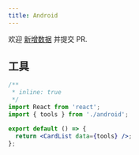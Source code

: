 ```yaml
---
title: Android
---
```


<Alert type="info">
  欢迎 <a href="https://github.com/youngjuning/youngjuning.github.io/edit/main/docs/awesome/android.js">新增数据</a> 并提交 PR.
</Alert>

## 工具

```jsx
/**
 * inline: true
 */
import React from 'react';
import { tools } from './android';

export default () => {
  return <CardList data={tools} />;
};
```
